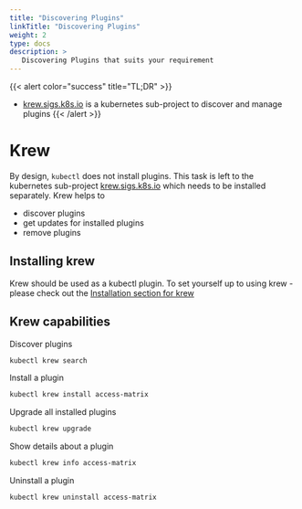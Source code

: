 ```yaml
---
title: "Discovering Plugins"
linkTitle: "Discovering Plugins"
weight: 2
type: docs
description: >
   Discovering Plugins that suits your requirement
---
```



{{< alert color="success" title="TL;DR" >}}
- [krew.sigs.k8s.io](https://krew.sigs.k8s.io/docs/user-guide/setup/install/) is a kubernetes sub-project to discover and manage plugins
{{< /alert >}}

# Krew

By design, `kubectl` does not install plugins. This task is left to the kubernetes sub-project
[krew.sigs.k8s.io](https://krew.sigs.k8s.io/docs/user-guide/setup/install/) which needs to be installed separately.
Krew helps to

- discover plugins
- get updates for installed plugins
- remove plugins

## Installing krew

Krew should be used as a kubectl plugin. To set yourself up to using krew - please check out the [Installation section for krew](/installation/krew/)

## Krew capabilities

Discover plugins
```bash
kubectl krew search
```

Install a plugin
```bash
kubectl krew install access-matrix
```

Upgrade all installed plugins
```bash
kubectl krew upgrade
```

Show details about a plugin
```bash
kubectl krew info access-matrix
```

Uninstall a plugin
```bash
kubectl krew uninstall access-matrix
```